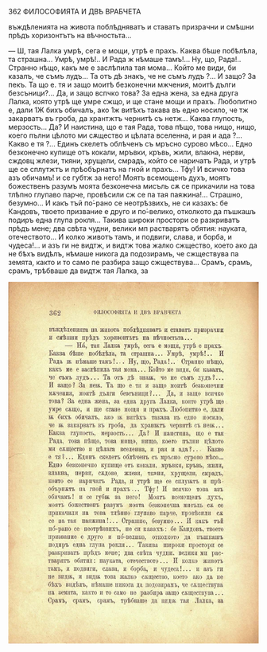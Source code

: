 ﻿362	ФИЛОСОФИЯТА И ДВѢ ВРАБЧЕТА

въждѣленията на живота поблѣдняватъ и ставатъ призрачни и смѣшни прѣдъ хоризонтътъ на вѣчностьта...

— Ш, тая Лалка умрѣ, сега е мощи, утрѣ е прахъ. Каква бѣше побѣлѣла, та страшна... Умрѣ, умрѣ!.. И Рада ж нѣмаше тамъ!... Ну, що, Рада!.. Странно нѣщо, какъ ме е заслѣпила тая мома... Който ме види, би казалъ, че съмъ лудъ... Та отъ дѣ знакъ, че не съмъ лудъ ?... И защо? За пекъ. Та що е. тя и защо моитѣ безконечни мжчения, моитѣ дълги безсъници?... Да, и защо вспчко това? За една жена, за една друга Лалка, която утрѣ ще умре сжщо, и ще стане мощи и прахъ. Любопитно е, дали 1Ж бихъ обичалъ, ако 1ж витѣхъ такава въ едно носило, че тж закарватъ въ гроба, да хрантжтъ чернитѣ съ нетж... Каква глупость, мерзость... Да? И наистина, що е тая Рада, това пѣщо, това нищо, нищо, коего пълни цѣлото ми сѫщество и цѣлата вселенна, и рая и ада ?... Какво е тя ?... Единъ скелетъ облѣченъ съ мръсно сурово мѣсо... Едно безконечно купище отъ кокали, мръвки, кръвь, жили, влакна, нерви, сждовц жлези, ткяни, хрущели, смрадъ, който се наричатъ Рада, и утрѣ ще се сплутжтъ и прѣобърнатъ на гной и прахъ... Тфу! И всичко това азъ обичамъ! и се губтж за него! Моятъ всемощенъ духъ, моятъ божественъ разумъ моята безконечна мисъль сѫ се прикачили на това тлѣпно глупаво парче, провѣсили сж се па тая паяжина!... Страшно, безумно... И какъ тъй по́-рано се неотрѣзвихъ, не си казахъ: бе Кандовъ, твоето призвание е друго и по́-велико, отколкото да пъшкашъ подиръ една глупа рокля... Такива широки простори се разкриватъ прѣдъ мене; два свѣта чудни, велики мп растварятъ обятия: науката, отечеството... И колко животъ тамъ, и подвиги, слава, и борба, и чудеса!... и азъ ги не видтж, и видтж това жалко сжщество, което ако да не бѣхъ видѣлъ, нѣмаше никога да подозирамъ, че сжществува па земята, както и то само пе разбира защо сжществува... Срамъ, срамъ, срамъ, трѣбваше да видтж тая Лалка, за

![original](images/403.jpg)

